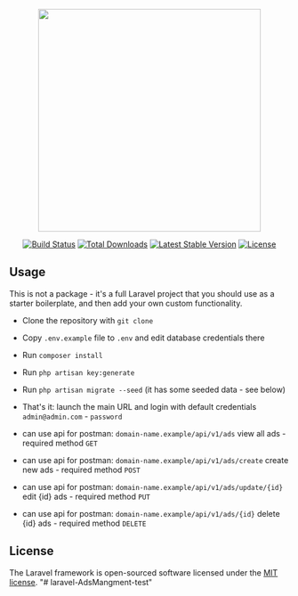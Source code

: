 <p align="center"><a href="https://laravel.com" target="_blank"><img src="https://raw.githubusercontent.com/laravel/art/master/logo-lockup/5%20SVG/2%20CMYK/1%20Full%20Color/laravel-logolockup-cmyk-red.svg" width="400"></a></p>

<p align="center">
<a href="https://travis-ci.org/laravel/framework"><img src="https://travis-ci.org/laravel/framework.svg" alt="Build Status"></a>
<a href="https://packagist.org/packages/laravel/framework"><img src="https://img.shields.io/packagist/dt/laravel/framework" alt="Total Downloads"></a>
<a href="https://packagist.org/packages/laravel/framework"><img src="https://img.shields.io/packagist/v/laravel/framework" alt="Latest Stable Version"></a>
<a href="https://packagist.org/packages/laravel/framework"><img src="https://img.shields.io/packagist/l/laravel/framework" alt="License"></a>
</p>

## Usage

This is not a package - it's a full Laravel project that you should use as a starter boilerplate, and then add your own custom functionality.

- Clone the repository with `git clone`
- Copy `.env.example` file to `.env` and edit database credentials there
- Run `composer install`
- Run `php artisan key:generate`
- Run `php artisan migrate --seed` (it has some seeded data - see below)
- That's it: launch the main URL and login with default credentials `admin@admin.com` - `password`

- can use api for postman: `domain-name.example/api/v1/ads` view all ads - required method `GET`
- can use api for postman: `domain-name.example/api/v1/ads/create` create new ads - required method `POST`
- can use api for postman: `domain-name.example/api/v1/ads/update/{id}` edit {id} ads - required method `PUT`
- can use api for postman: `domain-name.example/api/v1/ads/{id}` delete {id} ads - required method `DELETE`

## License

The Laravel framework is open-sourced software licensed under the [MIT license](https://opensource.org/licenses/MIT).
"# laravel-AdsMangment-test" 
